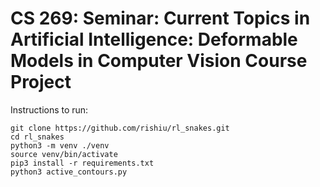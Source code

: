 # CS 269: Seminar: Current Topics in Artificial Intelligence: Deformable Models in Computer Vision Course Project
Instructions to run:
```
git clone https://github.com/rishiu/rl_snakes.git             
cd rl_snakes
python3 -m venv ./venv
source venv/bin/activate
pip3 install -r requirements.txt
python3 active_contours.py
```
